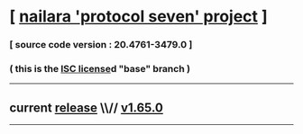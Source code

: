
# [ [nailara 'protocol seven' project](http://src.nailara.net/) ]

### [ source code version : 20.4761-3479.0 ]

### ( this is the [ISC license](license)d "base" branch )
---
## current [release](https://github.com/anotherlink/nailara/releases) \\\\// [v1.65.0](https://github.com/anotherlink/nailara/releases/tag/v1.65.0)
---
